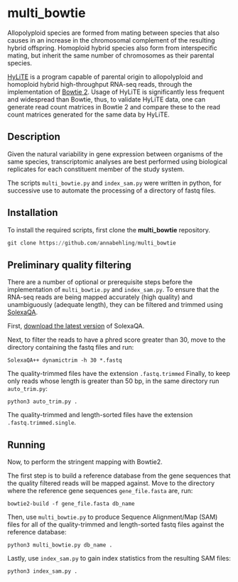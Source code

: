 # multi_bowtie
Allopolyploid species are formed from mating between species that also causes in an increase in the chromosomal complement of the resulting hybrid offspring. Homoploid hybrid species also form from interspecific mating, but inherit the same number of chromosomes as their parental species.

[HyLiTE](https://hylite.sourceforge.io/index.html) is a program capable of parental origin to allopolyploid and homoploid hybrid high-throughput RNA-seq reads, through the implementation of [Bowtie 2](http://bowtie-bio.sourceforge.net/bowtie2/index.shtml). Usage of HyLiTE is significantly less frequent and widespread than Bowtie, thus, to validate HyLiTE data, one can generate read count matrices in Bowtie 2 and compare these to the read count matrices generated for the same data by HyLiTE.

## Description
Given the natural variability in gene expression between organisms of the same species, transcriptomic analyses are best performed using biological replicates for each constituent member of the study system.

The scripts `multi_bowtie.py` and `index_sam.py` were written in python, for successive use to automate the processing of a directory of fastq files.

## Installation
To install the required scripts, first clone the **multi_bowtie** repository.
```python
git clone https://github.com/annabehling/multi_bowtie
```

## Preliminary quality filtering
There are a number of optional or prerequisite steps before the implementation of `multi_bowtie.py` and `index_sam.py`. To ensure that the RNA-seq reads are being mapped accurately (high quality) and unambiguously (adequate length), they can be filtered and trimmed using [SolexaQA](http://solexaqa.sourceforge.net/).

First, [download the latest version](https://sourceforge.net/projects/solexaqa/files/) of SolexaQA.

Next, to filter the reads to have a phred score greater than 30, move to the directory containing the fastq files and run:
```
SolexaQA++ dynamictrim -h 30 *.fastq
```

The quality-trimmed files have the extension `.fastq.trimmed`
Finally, to keep only reads whose length is greater than 50 bp, in the same directory run `auto_trim.py`:
```
python3 auto_trim.py .         
```

The quality-trimmed and length-sorted files have the extension `.fastq.trimmed.single`.

## Running
Now, to perform the stringent mapping with Bowtie2.

The first step is to build a reference database from the gene sequences that the quality filtered reads will be mapped against.
Move to the directory where the reference gene sequences `gene_file.fasta` are, run:
```
bowtie2-build -f gene_file.fasta db_name
```

Then, use `multi_bowtie.py` to produce Sequence Alignment/Map (SAM) files for all of the quality-trimmed and length-sorted fastq files against the reference database:
```
python3 multi_bowtie.py db_name .
```

Lastly, use `index_sam.py` to gain index statistics from the resulting SAM files:
```
python3 index_sam.py .
```
